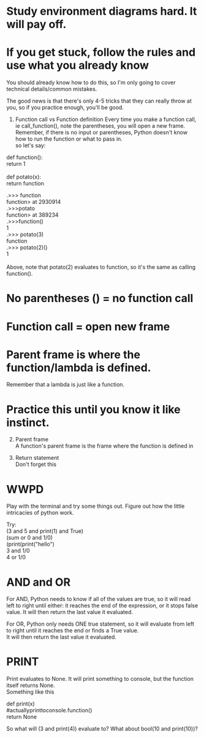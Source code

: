 
# Study environment diagrams hard. It will pay off.
# If you get stuck, follow the rules and use what you already know
You should already know how to do this, so I'm only going to cover technical details/common mistakes.

The good news is that there's only 4-5 tricks that they can really throw at you, so if you practice enough, you'll be good.

1. Function call vs Function definition
Every time you make a function call, ie call_function(),  note the parentheses, you will open a new frame. Remember, if there
is no input or parentheses, Python doesn't know how to run the function or what to pass in.  
so let's say:

def function(): <br />
    return 1 <br />
  <br />
def potato(x): <br />
    return function <br />
  
.>>> function <br />
function> at 2930914 <br />
.>>>potato <br />
function> at 389234 <br />
.>>>function() <br />
1 <br />
.>>> potato(3) <br />
function <br />
.>>> potato(2)() <br />
1 <br />
 <br />
Above, note that potato(2) evaluates to function, so it's the same as calling function().
# No parentheses () = no function call
# Function call = open new frame
# Parent frame is where the function/lambda is defined.
Remember that a lambda is just like a function.  
# Practice this until you know it like instinct.

2. Parent frame  
A function's parent frame is the frame where the function is defined in  

3. Return statement  
Don't forget this

# WWPD   
Play with the terminal and try some things out.  Figure out how the little intricacies of python work.  


Try:  
(3 and 5 and print(1) and True)  
(sum or 0 and 1/0)  
(print(print("hello")  
3 and 1/0  
4 or 1/0  


# AND and OR  

For AND, Python needs to know if all of the values are true, so it will read left to right until either: it reaches the end of 
the expression, or it  stops false value.   It will then return the last value it evaluated.

For OR, Python only needs ONE true statement, so it will evaluate from left to right until it reaches the end or finds a True value.  
It will then return the last value it evaluated.  

# PRINT

Print evaluates to None.  It will print something to console, but the function itself returns None.   
Something like this  
 
def print(x)  
  #actuallyprinttoconsole.function()  
  return None  
  
So what will (3 and print(4)) evaluate to? What about bool(10 and print(10))?  






